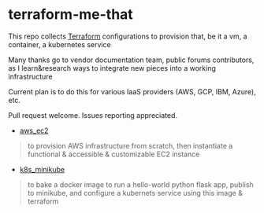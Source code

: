 # terraform-me-that

This repo collects [Terraform](terraform.io) configurations to provision that, be it a vm, a container, a kubernetes service

Many thanks go to vendor documentation team, public forums contributors, as I learn&research ways to integrate new pieces into a working infrastructure

Current plan is to do this for various IaaS providers (AWS, GCP, IBM, Azure), etc.  

Pull request welcome. Issues reporting appreciated.

* [aws_ec2](../../tree/main/aws_ec2)  
> to provision AWS infrastructure from scratch, then instantiate a functional & accessible & customizable EC2 instance
* [k8s_minikube](../../tree/main/k8s_minikube)
> to bake a docker image to run a hello-world python flask app, publish to minikube, and configure a kubernets service using this image & terraform
